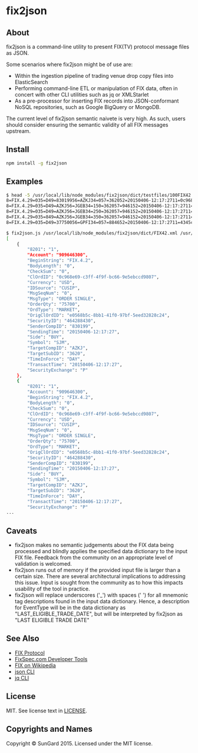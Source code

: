 fix2json
=====

## About 

fix2json is a command-line utility to present FIX(TV) protocol message files as JSON.

Some scenarios where fix2json might be of use are:

* Within the ingestion pipeline of trading venue drop copy files into ElasticSearch
* Performing command-line ETL or manipulation of FIX data, often in concert with other CLI utilities such as jq or XMLStarlet
* As a pre-processor for inserting FIX records into JSON-conformant NoSQL repositories, such as Google BigQuery or MongoDB. 

The current level of fix2json semantic naivete is very high.  As such, users should consider ensuring the semantic validity of all FIX messages upstream.

## Install

```bash
npm install -g fix2json
```

## Examples
```bash
$ head -5 /usr/local/lib/node_modules/fix2json/dict/testfiles/100FIX42.dat 
8=FIX.4.29=035=D49=83019956=AZKJ34=057=362052=20150406-12:17:2711=0c968e69-c3ff-4f9f-bc66-9e5ebccd980741=e0568b5c-8bb1-41f0-97bf-5eed32828c241=90964630055=SJM48=46428843022=154=138=7570040=115=USD59=060=20150406-12:17:278201=1207=P10=0
8=FIX.4.29=035=D49=AZKJ56=JGEB34=150=362057=946152=20150406-12:17:2711=3a074d1d-fb06-4eb0-b2f8-0912c5735f65109=8301991=90964630055=SJM48=46428843022=154=138=7570040=115=USD59=08011=0c968e69-c3ff-4f9f-bc66-9e5ebccd980760=20150406-12:17:278201=3207=P10=0
8=FIX.4.29=035=D49=AZKJ56=JGEB34=250=362057=946152=20150406-12:17:2711=3a074d1d-fb06-4eb0-b2f8-0912c5735f6541=335844d8-fc05-41d9-825b-6f3a5059a29b109=8301991=AZKJ90964630055=SJM48=46428843022=154=138=7570040=115=USD59=060=20150406-12:17:278201=1207=P10=0
8=FIX.4.29=035=849=AZKJ56=JGEB34=350=362057=946152=20150406-12:17:2711=3a074d1d-fb06-4eb0-b2f8-0912c5735f6537=ebf9c385-96c6-4e26-9e76-6dc79028a81641=335844d8-fc05-41d9-825b-6f3a5059a29b109=83019976=83019917=f2745db7-77c7-4953-ae77-a69dc81e805a20=039=21=AZKJ90964630055=SJM48=46428843022=154=138=7570040=159=032=7570031=48.14100030=O29=114=757006=$235.0075=20150406-12:17:2760=20150406-12:17:27150=2151=08201=1207=P10=0
8=FIX.4.29=035=D49=37750056=GPFI34=057=884652=20150406-12:17:2711=4345c1d4-1d6c-49ac-a002-6b13ad9ac44341=8b45585e-d957-44d7-87ab-f357814e2cf91=28924520355=AAPL48=46428843022=154=238=5380040=115=USD59=060=20150406-12:17:278201=1207=P10=0
```
```bash
$ fix2json.js /usr/local/lib/node_modules/fix2json/dict/FIX42.xml /usr/local/lib/node_modules/fix2json/dict/testfiles/100FIX42.dat | head -50
[
    {
        "8201": "1",
        "Account": "909646300",
        "BeginString": "FIX.4.2",
        "BodyLength": "0",
        "CheckSum": "0",
        "ClOrdID": "0c968e69-c3ff-4f9f-bc66-9e5ebccd9807",
        "Currency": "USD",
        "IDSource": "CUSIP",
        "MsgSeqNum": "0",
        "MsgType": "ORDER SINGLE",
        "OrderQty": "75700",
        "OrdType": "MARKET",
        "OrigClOrdID": "e0568b5c-8bb1-41f0-97bf-5eed32828c24",
        "SecurityID": "464288430",
        "SenderCompID": "830199",
        "SendingTime": "20150406-12:17:27",
        "Side": "BUY",
        "Symbol": "SJM",
        "TargetCompID": "AZKJ",
        "TargetSubID": "3620",
        "TimeInForce": "DAY",
        "TransactTime": "20150406-12:17:27",
        "SecurityExchange": "P"
    },
    {
        "8201": "1",
        "Account": "909646300",
        "BeginString": "FIX.4.2",
        "BodyLength": "0",
        "CheckSum": "0",
        "ClOrdID": "0c968e69-c3ff-4f9f-bc66-9e5ebccd9807",
        "Currency": "USD",
        "IDSource": "CUSIP",
        "MsgSeqNum": "0",
        "MsgType": "ORDER SINGLE",
        "OrderQty": "75700",
        "OrdType": "MARKET",
        "OrigClOrdID": "e0568b5c-8bb1-41f0-97bf-5eed32828c24",
        "SecurityID": "464288430",
        "SenderCompID": "830199",
        "SendingTime": "20150406-12:17:27",
        "Side": "BUY",
        "Symbol": "SJM",
        "TargetCompID": "AZKJ",
        "TargetSubID": "3620",
        "TimeInForce": "DAY",
        "TransactTime": "20150406-12:17:27",
        "SecurityExchange": "P"
...
```


## Caveats

* fix2json makes no semantic judgements about the FIX data being processed and blindly applies the specified data dictionary to the input FIX file.  Feedback from the community on an appropriate level of validation is welcomed.
* fix2json runs out of memory if the provided input file is larger than a certain size.  There are several architectural implications to addressing this issue.  Input is sought from the community as to how this impacts usability of the tool in practice.
* fix2json will replace underscores ('_') with spaces (' ') for all mnemonic tag descriptions found in the input data dictionary.  Hence, a description for EventType will be in the data dictionary as "LAST_ELIGIBLE_TRADE_DATE", but will be interpreted by fix2json as "LAST ELIGIBLE TRADE DATE"

## See Also

* [FIX Protocol](http://fixprotocol.org)
* [FixSpec.com Developer Tools](https://fixspec.com/developers)
* [FIX on Wikipedia](http://en.wikipedia.org/wiki/Financial_Information_eXchange)
* [json CLI](https://github.com/trentm/json)
* [jq CLI](https://github.com/stedolan/jq)

## License
MIT. See license text in [LICENSE](LICENSE).

## Copyrights and Names
Copyright © SunGard 2015. Licensed under the MIT license.
